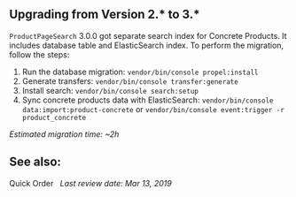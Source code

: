 ## Upgrading from Version 2.* to 3.*
`ProductPageSearch` 3.0.0 got separate search index for Concrete Products. It includes database table and ElasticSearch index.
To perform the migration, follow the steps:

1. Run the database migration:
`vendor/bin/console propel:install`
2. Generate transfers:
`vendor/bin/console transfer:generate`
3. Install search:
`vendor/bin/console search:setup`
4. Sync concrete products data with ElasticSearch:
`vendor/bin/console data:import:product-concrete`
or
`vendor/bin/console event:trigger -r product_concrete`

_Estimated migration time: ~2h_

## See also:
Quick Order
 
_Last review date: Mar 13, 2019_ <!-- by Stanislav Matveyev, Oksana Karasyova -->